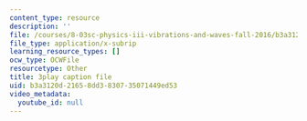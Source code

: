 ```yaml
---
content_type: resource
description: ''
file: /courses/8-03sc-physics-iii-vibrations-and-waves-fall-2016/b3a3120d21658dd3830735071449ed53_BX4QPdP7fT8.srt
file_type: application/x-subrip
learning_resource_types: []
ocw_type: OCWFile
resourcetype: Other
title: 3play caption file
uid: b3a3120d-2165-8dd3-8307-35071449ed53
video_metadata:
  youtube_id: null
---
```

